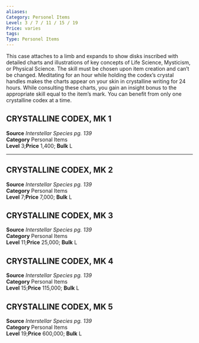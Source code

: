 ```yaml
---
aliases: 
Category: Personel Items
Level: 3 / 7 / 11 / 15 / 19
Price: varies 
tags: 
Type: Personel Items
---
```

This case attaches to a limb and expands to show disks inscribed with detailed charts and illustrations of key concepts of Life Science, Mysticism, or Physical Science. The skill must be chosen upon item creation and can’t be changed. Meditating for an hour while holding the codex’s crystal handles makes the charts appear on your skin in crystalline writing for 24 hours. While consulting these charts, you gain an insight bonus to the appropriate skill equal to the item’s mark. You can benefit from only one crystalline codex at a time.  

##  CRYSTALLINE CODEX, MK 1

**Source** _Interstellar Species pg. 139_  
**Category** Personal Items  
**Level** 3;**Price** 1,400; **Bulk** L

---

##  CRYSTALLINE CODEX, MK 2

**Source** _Interstellar Species pg. 139_  
**Category** Personal Items  
**Level** 7;**Price** 7,000; **Bulk** L

##  CRYSTALLINE CODEX, MK 3

**Source** _Interstellar Species pg. 139_  
**Category** Personal Items  
**Level** 11;**Price** 25,000; **Bulk** L

##  CRYSTALLINE CODEX, MK 4

**Source** _Interstellar Species pg. 139_  
**Category** Personal Items  
**Level** 15;**Price** 115,000; **Bulk** L

##  CRYSTALLINE CODEX, MK 5

**Source** _Interstellar Species pg. 139_  
**Category** Personal Items  
**Level** 19;**Price** 600,000; **Bulk** L

